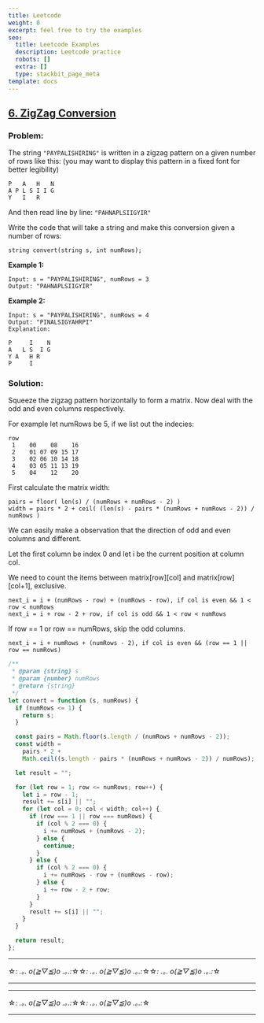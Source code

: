 ```yaml
---
title: Leetcode
weight: 0
excerpt: feel free to try the examples
seo:
  title: Leetcode Examples
  description: Leetcode practice
  robots: []
  extra: []
  type: stackbit_page_meta
template: docs
---
```


## [6. ZigZag Conversion](https://leetcode.com/problems/zigzag-conversion/description/)

### Problem:

The string `"PAYPALISHIRING"` is written in a zigzag pattern on a given number of rows like this: (you may want to display this pattern in a fixed font for better legibility)

```
P   A   H   N
A P L S I I G
Y   I   R
```

And then read line by line: `"PAHNAPLSIIGYIR"`

Write the code that will take a string and make this conversion given a number of rows:

```
string convert(string s, int numRows);
```

**Example 1:**

```
Input: s = "PAYPALISHIRING", numRows = 3
Output: "PAHNAPLSIIGYIR"
```

**Example 2:**

```
Input: s = "PAYPALISHIRING", numRows = 4
Output: "PINALSIGYAHRPI"
Explanation:

P     I    N
A   L S  I G
Y A   H R
P     I
```

### Solution:

Squeeze the zigzag pattern horizontally to form a matrix. Now deal with the odd and even columns respectively.

For example let numRows be 5, if we list out the indecies:

```
row
 1    00    08    16
 2    01 07 09 15 17
 3    02 06 10 14 18
 4    03 05 11 13 19
 5    04    12    20
```

First calculate the matrix width:

```
pairs = floor( len(s) / (numRows + numRows - 2) )
width = pairs * 2 + ceil( (len(s) - pairs * (numRows + numRows - 2)) / numRows )
```

We can easily make a observation that the direction of odd and even columns and different.

Let the first column be index 0 and let i be the current position at column col.

We need to count the items between matrix[row][col] and matrix[row][col+1], exclusive.

```
next_i = i + (numRows - row) + (numRows - row), if col is even && 1 < row < numRows
next_i = i + row - 2 + row, if col is odd && 1 < row < numRows
```

If row == 1 or row == numRows, skip the odd columns.

```
next_i = i + numRows + (numRows - 2), if col is even && (row == 1 || row == numRows)
```

```javascript
/**
 * @param {string} s
 * @param {number} numRows
 * @return {string}
 */
let convert = function (s, numRows) {
  if (numRows <= 1) {
    return s;
  }

  const pairs = Math.floor(s.length / (numRows + numRows - 2));
  const width =
    pairs * 2 +
    Math.ceil((s.length - pairs * (numRows + numRows - 2)) / numRows);

  let result = "";

  for (let row = 1; row <= numRows; row++) {
    let i = row - 1;
    result += s[i] || "";
    for (let col = 0; col < width; col++) {
      if (row === 1 || row === numRows) {
        if (col % 2 === 0) {
          i += numRows + (numRows - 2);
        } else {
          continue;
        }
      } else {
        if (col % 2 === 0) {
          i += numRows - row + (numRows - row);
        } else {
          i += row - 2 + row;
        }
      }
      result += s[i] || "";
    }
  }

  return result;
};
```

---

☆*: .｡. o(≧▽≦)o .｡.:*☆☆*: .｡. o(≧▽≦)o .｡.:*☆☆*: .｡. o(≧▽≦)o .｡.:*☆

---

---

☆*: .｡. o(≧▽≦)o .｡.:*☆☆*: .｡. o(≧▽≦)o .｡.:*☆

---
